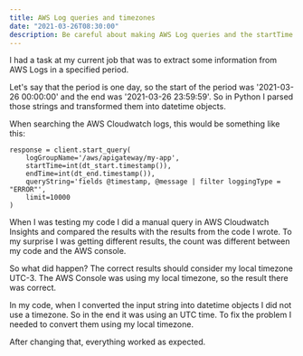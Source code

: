 ```yaml
---
title: AWS Log queries and timezones
date: "2021-03-26T08:30:00"
description: Be careful about making AWS Log queries and the startTime and endTime parameters
---
```


I had a task at my current job that was to extract some information from AWS Logs in a specified period.

Let's say that the period is one day, so the start of the period was '2021-03-26 00:00:00' and the end was '2021-03-26 23:59:59'. So in Python I parsed those strings and transformed them into datetime objects.

When searching the AWS Cloudwatch logs, this would be something like this:

```
response = client.start_query(
    logGroupName='/aws/apigateway/my-app',
    startTime=int(dt_start.timestamp()),
    endTime=int(dt_end.timestamp()),
    queryString='fields @timestamp, @message | filter loggingType = "ERROR"',
    limit=10000
)
```

When I was testing my code I did a manual query in AWS Cloudwatch Insights and compared the results with the results from the code I wrote. To my surprise I was getting different results, the count was different between my code and the AWS console.

So what did happen? The correct results should consider my local timezone UTC-3. The AWS Console was using my local timezone, so the result there was correct.

In my code, when I converted the input string into datetime objects I did not use a timezone. So in the end it was using an UTC time. To fix the problem I needed to convert them using my local timezone.

After changing that, everything worked as expected.
